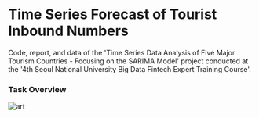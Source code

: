 # Time Series Forecast of Tourist Inbound Numbers

Code, report, and data of the 'Time Series Data Analysis of Five Major Tourism Countries - Focusing on the SARIMA Model' project conducted at the '4th Seoul National University Big Data Fintech Expert Training Course'.

### Task Overview
![art](https://user-images.githubusercontent.com/89120612/215260319-6256125a-9fe3-49ef-96a8-81b2c9a717eb.png)
